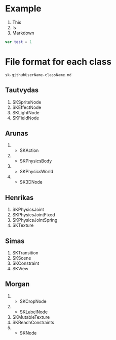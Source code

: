 # Example

1. This
1. Is
1. Markdown

```Swift
var test = 1
```

# File format for each class

```
sk-githubUserName-className.md
```

## Tautvydas
1. SKSpriteNode
1. SKEffectNode
1. SKLightNode
1. SKFieldNode

## Arunas
1. + SKAction
1. + SKPhysicsBody
1. + SKPhysicsWorld
1. + SK3DNode

## Henrikas
1. SKPhysicsJoint
1. SKPhysicsJointFixed
1. SKPhysicsJointSpring
1. SKTexture

## Simas
1. SKTransition
1. SKScene
1. SKConstraint
1. SKView

## Morgan
1. + SKCropNode
1. + SKLabelNode
1. SKMutableTexture
1. SKReachConstraints
1. + SKNode

